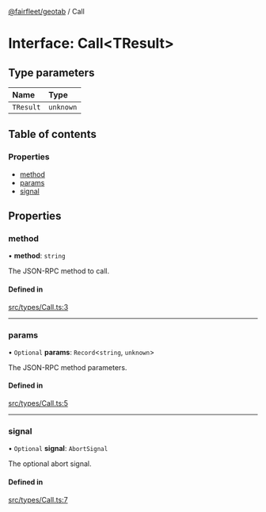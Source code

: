 [@fairfleet/geotab](../README.md) / Call

# Interface: Call<TResult\>

## Type parameters

| Name | Type |
| :------ | :------ |
| `TResult` | `unknown` |

## Table of contents

### Properties

- [method](Call.md#method)
- [params](Call.md#params)
- [signal](Call.md#signal)

## Properties

### method

• **method**: `string`

The JSON-RPC method to call.

#### Defined in

[src/types/Call.ts:3](https://github.com/fairfleet/geotab/blob/b682f10/src/types/Call.ts#L3)

___

### params

• `Optional` **params**: `Record`<`string`, `unknown`\>

The JSON-RPC method parameters.

#### Defined in

[src/types/Call.ts:5](https://github.com/fairfleet/geotab/blob/b682f10/src/types/Call.ts#L5)

___

### signal

• `Optional` **signal**: `AbortSignal`

The optional abort signal.

#### Defined in

[src/types/Call.ts:7](https://github.com/fairfleet/geotab/blob/b682f10/src/types/Call.ts#L7)
